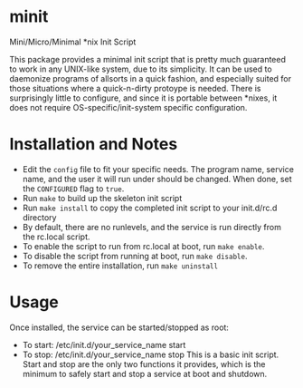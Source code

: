 # minit
Mini/Micro/Minimal *nix Init Script

This package provides a minimal init script that is pretty much guaranteed to
work in any UNIX-like system, due to its simplicity. It can be used to daemonize
programs of allsorts in a quick fashion, and especially suited for those 
situations where a quick-n-dirty protoype is needed. There is surprisingly
little to configure, and since it is portable between *nixes, it does not
require OS-specific/init-system specific configuration.

# Installation and Notes
- Edit the `config` file to fit your specific needs. The program name, service name,
  and the user it will run under should be changed. When done, set the `CONFIGURED`
  flag to `true`.
- Run `make` to build up the skeleton init script
- Run `make install` to copy the completed init script to your init.d/rc.d directory
- By default, there are no runlevels, and the service is run directly from the rc.local
  script.
- To enable the script to run from rc.local at boot, run `make enable`.
- To disable the script from running at boot, run `make disable`.
- To remove the entire installation, run `make uninstall`

# Usage
Once installed, the service can be started/stopped as root:
- To start: /etc/init.d/your_service_name start
- To stop: /etc/init.d/your_service_name stop
This is a basic init script. Start and stop are the only two functions it provides,
which is the minimum to safely start and stop a service at boot and shutdown.

